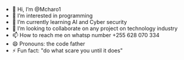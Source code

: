 - 👋 Hi, I’m @Mcharo1
- 👀 I’m interested in programming
- 🌱 I’m currently learning AI and Cyber security
- 💞️ I’m looking to collaborate on any project on technology industry
- 📫 How to reach me on whatsp number +255 628 070 334
- 😄 Pronouns: the code father
- ⚡ Fun fact: "do what scare you until it does"

<!---
perfectba360/perfectba360 is a ✨ special ✨ repository because its `README.md` (this file) appears on your GitHub profile.
You can click the Preview link to take a look at your changes.
--->
